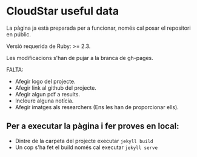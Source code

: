 # CloudStar useful data

La pàgina ja està preparada per a funcionar, només cal posar el repositori en públic.

Versió requerida de Ruby: >= 2.3.

Les modificacions s'han de pujar a la branca de gh-pages.

FALTA:

- Afegir logo del projecte.
- Afegir link al github del projecte.
- Afegir algun pdf a results.
- Incloure alguna notícia.
- Afegir imatges als researchers (Ens les han de proporcionar ells).



## Per a executar la pàgina i fer proves en local:

- Dintre de la carpeta del projecte executar `jekyll build`
- Un cop s'ha fet el build només cal executar `jekyll serve`

